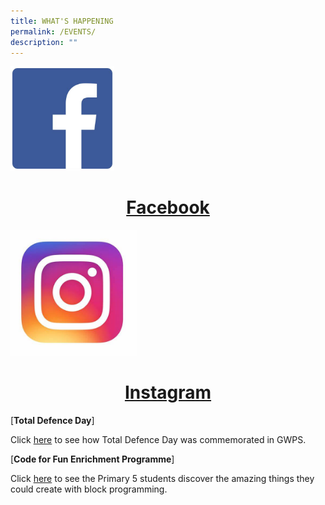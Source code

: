 ```yaml
---
title: WHAT'S HAPPENING
permalink: /EVENTS/
description: ""
---
```

<img src="/images/FB.jpg" 
     style="width:33%"> 
# <center>[Facebook](https://www.facebook.com/Greenwood.GWPS)
<img src="/images/IG.jpg" 
     style="width:40%">
		 
# 		 <center>[Instagram](https://www.instagram.com/Greenwood.GWPS/)</center>
		 
[**Total Defence Day**]

Click [here](https://m.facebook.com/story.php?story_fbid=270793648523788&id=120414723561682&m_entstream_source=timeline) to see how Total Defence Day was commemorated in GWPS.

[**Code for Fun Enrichment Programme**]

Click [here](https://m.facebook.com/story.php?story_fbid=258324779770675&id=120414723561682&m_entstream_source=timeline) to see the Primary 5 students discover the amazing things they could create with block programming.